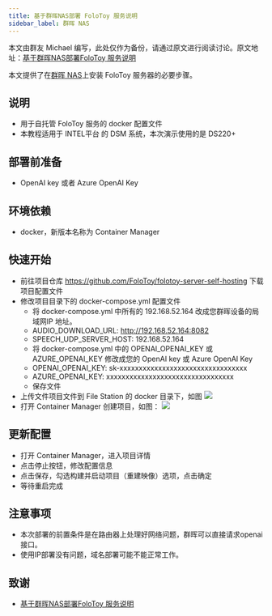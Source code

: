 ```yaml
---
title: 基于群晖NAS部署 FoloToy 服务说明
sidebar_label: 群晖 NAS
---
```


本文由群友 Michael 编写，此处仅作为备份，请通过原文进行阅读讨论。原文地址：[基于群晖NAS部署FoloToy 服务说明](https://tnu7owoxao.feishu.cn/wiki/HzFKwA3QPigdcCkn3VmckSPSn0g)

本文提供了在[群晖 NAS](https://www.synology.cn/)上安装 FoloToy 服务器的必要步骤。

## 说明

- 用于自托管 FoloToy 服务的 docker 配置文件
- 本教程适用于 INTEL平台 的 DSM 系统，本次演示使用的是 DS220+

## 部署前准备

- OpenAI key 或者 Azure OpenAI Key

## 环境依赖

- docker，新版本名称为 Container Manager

## 快速开始

- 前往项目仓库 https://github.com/FoloToy/folotoy-server-self-hosting 下载项目配置文件
- 修改项目目录下的 docker-compose.yml 配置文件
  - 将 docker-compose.yml 中所有的 192.168.52.164 改成您群晖设备的局域网IP 地址。
  - AUDIO_DOWNLOAD_URL: http://192.168.52.164:8082
  - SPEECH_UDP_SERVER_HOST: 192.168.52.164
  - 将 docker-compose.yml 中的 OPENAI_OPENAI_KEY 或 AZURE_OPENAI_KEY 修改成您的 OpenAI key 或 Azure OpenAI Key
  - OPENAI_OPENAI_KEY: sk-xxxxxxxxxxxxxxxxxxxxxxxxxxxxxxxxx
  - AZURE_OPENAI_KEY: xxxxxxxxxxxxxxxxxxxxxxxxxxxxxxxxx
  - 保存文件
- 上传文件项目文件到 File Station 的 docker 目录下，如图
    <img src="https://doc-img.folotoy.com/images/1455685/281663729-436f18ee-30f2-4204-a1a7-927ff041b71f.png" />
- 打开 Container Manager 创建项目，如图：
    <img src="https://doc-img.folotoy.com/images/1455685/281663767-058e0b4d-56f6-434a-9f08-2d84f700c0be.png" />

## 更新配置

- 打开 Container Manager，进入项目详情
- 点击停止按钮，修改配置信息
- 点击保存，勾选构建并启动项目（重建映像）选项，点击确定
- 等待重启完成

## 注意事项

- 本次部署的前置条件是在路由器上处理好网络问题，群晖可以直接请求openai接口。
- 使用IP部署没有问题，域名部署可能不能正常工作。

## 致谢

* [基于群晖NAS部署FoloToy 服务说明](https://tnu7owoxao.feishu.cn/wiki/HzFKwA3QPigdcCkn3VmckSPSn0g)